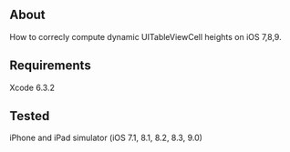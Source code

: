 ## About

How to correcly compute dynamic UITableViewCell heights on iOS 7,8,9.

## Requirements

Xcode 6.3.2

## Tested

iPhone and iPad simulator (iOS 7.1, 8.1, 8.2, 8.3, 9.0)
